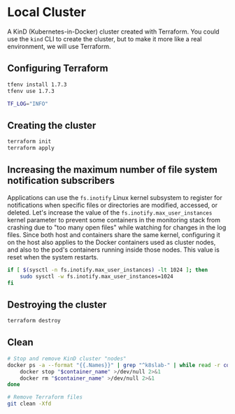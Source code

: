 # Local Cluster

A KinD (Kubernetes-in-Docker) cluster created with Terraform.
You could use the `kind` CLI to create the cluster,
but to make it more like a real environment, we will use Terraform.

## Configuring Terraform

```bash
tfenv install 1.7.3
tfenv use 1.7.3

TF_LOG="INFO"
```

## Creating the cluster

```bash
terraform init
terraform apply
```

## Increasing the maximum number of file system notification subscribers

Applications can use the `fs.inotify` Linux kernel subsystem to register for notifications when specific files or directories are modified, accessed, or deleted.
Let's increase the value of the `fs.inotify.max_user_instances` kernel parameter to prevent some containers in the monitoring stack from crashing due to "too many open files" while watching for changes in the log files.
Since both host and containers share the same kernel, configuring it on the host also applies to the Docker containers used as cluster nodes, and also to the pod's containers running inside those nodes.
This value is reset when the system restarts.

```bash
if [ $(sysctl -n fs.inotify.max_user_instances) -lt 1024 ]; then
    sudo sysctl -w fs.inotify.max_user_instances=1024
fi
```

<!-- FUNCTION destroy -->
## Destroying the cluster

```bash
terraform destroy
```

<!-- FUNCTION clean -->
## Clean

```bash
# Stop and remove KinD cluster "nodes"
docker ps -a --format "{{.Names}}" | grep "^k8slab-" | while read -r container_name; do
    docker stop "$container_name" >/dev/null 2>&1
    docker rm "$container_name" >/dev/null 2>&1
done

# Remove Terraform files
git clean -Xfd
```
